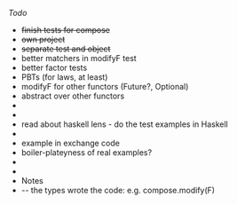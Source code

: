  _Todo_
 * ~~finish tests for compose~~
 * ~~own project~~
 * ~~separate test and object~~
 * better matchers in modifyF test
 * better factor tests
 * PBTs (for laws, at least)
 * modifyF for other functors (Future?, Optional)
 * abstract over other functors
 *
 *
 * read about haskell lens - do the test examples in Haskell
 *
 * example in exchange code
 * boiler-plateyness of real examples?
 *
 *
 * Notes
 * -- the types wrote the code: e.g. compose.modify(F)
 